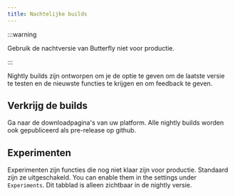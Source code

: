 ```yaml
---
title: Nachtelijke builds
---
```


:::warning

Gebruik de nachtversie van Butterfly niet voor productie.

:::

Nightly builds zijn ontworpen om je de optie te geven om de laatste versie te testen en de nieuwste functies te krijgen en om feedback te geven.

## Verkrijg de builds

Ga naar de downloadpagina's van uw platform.
Alle nightly builds worden ook gepubliceerd als pre-release op github.

## Experimenten

Experimenten zijn functies die nog niet klaar zijn voor productie.
Standaard zijn ze uitgeschakeld. You can enable them in the settings under `Experiments`.
Dit tabblad is alleen zichtbaar in de nightly versie.
